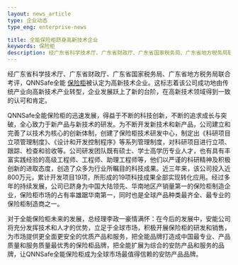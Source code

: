 ```yaml
---
layout: news_article
type: 企业动态
type_eng: enterprise-news

title: 全能保险柜跻身高新技术企业
keywords: 保险柜
description: 经广东省科学技术厅、广东省财政厅、广东省国家税务局、广东省地方税务局联合考评，QNNSafe全能保险柜被认定为高新技术企业。
---
```

经广东省科学技术厅、广东省财政厅、广东省国家税务局、广东省地方税务局联合考评，QNNSafe全能 [保险柜](http://www.qnn.com.cn/)被认定为高新技术企业。这标志着该公司成功地由传统产业向高新技术产业转型，企业发展跃上了新的台阶，在高新技术领域得到一致的认可和肯定。

QNNSafe全能保险柜的迅速发展，得益于不断的科技创新，不断的追求成长与突破，全心致力于新产品与新技术的研发。为不断开发新技术和新产品，公司建立和完善了以技术为核心的创新体制，创建了保险柜技术研发中心，制定出《科研项目立项管理制度》、《设计和开发控制程序》等系列管理制度，对科研项目进行立项、跟踪、检查和验收等。公司研发团队既有硕士、学士高学历专业人才，也有具有丰富实践经验的高级工程师、工程师、助理工程师等，他们以严谨的科研精神及积极创新的进取态度，创造了众多为行业所瞩目的科技成果。近三年来，该公司投入近800万元，累计开发项目19项，所形成的19项科技成果全部实现转化应用。经过多年的持续发展，公司已跻身为中国大陆领先、华南地区产销量第一的保险柜制造企业，保险柜市场的占有率雄踞华南第一，同时也是全球产品种类最齐全、最专业的保险柜制造商之一。

对于全能保险柜未来的发展，总经理李政一豪情满怀：在今后的发展中，安能公司将充分发挥技术和人才的优势，立足于全球市场，积极开展保险柜的研发和销售，为市场提供更全面更安全的优质产品和服务，把全能品牌打造成中国最专业、产品质量和服务质量最优秀的保险柜品牌，把全能扩展为综合的安防产品和服务的品牌，让QNNSafe全能保险柜成为全球市场最值得信赖的安防产品品牌。
